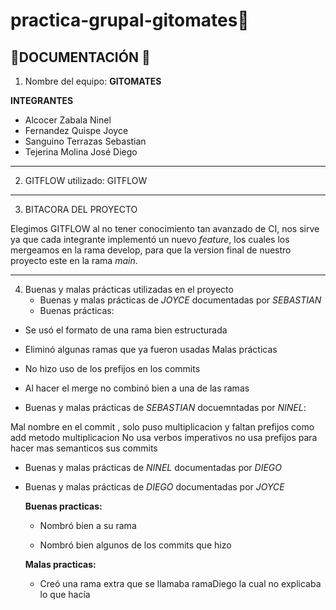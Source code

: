 # practica-grupal-gitomates🍅

## 🍅DOCUMENTACIÓN 🍅

1. Nombre del equipo: **GITOMATES**
   
**INTEGRANTES**
- Alcocer Zabala Ninel 
- Fernandez Quispe Joyce 
- Sanguino Terrazas Sebastian
- Tejerina Molina José Diego
---
    
2. GITFLOW utilizado: GITFLOW 
---

3. BITACORA DEL PROYECTO
   
Elegimos GITFLOW al no tener conocimiento tan avanzado de CI, nos sirve ya que cada integrante implementó un nuevo *feature*, los cuales los mergeamos en la rama develop, para que la version final de nuestro proyecto este en la rama *main*. 




---
4. Buenas y malas prácticas utilizadas en el proyecto
     - Buenas y malas prácticas de *JOYCE* documentadas por *SEBASTIAN*
   - Buenas prácticas:
- Se usó el formato de una rama bien estructurada
- Eliminó algunas ramas que ya fueron usadas
Malas prácticas
- No hizo uso de los prefijos en los commits 
- Al hacer el merge no combinó bien a una de las ramas

- Buenas y malas prácticas de *SEBASTIAN* docuemntadas por *NINEL*:
  
Mal nombre en el commit , solo puso multiplicacion y faltan prefijos como add metodo multiplicacion
No usa verbos imperativos
no usa prefijos para hacer mas semanticos sus commits

- Buenas y malas prácticas de *NINEL* documentadas por *DIEGO*
       
- Buenas y malas prácticas de *DIEGO* documentadas por *JOYCE*

   **Buenas practicas:**
  * Nombró bien a su rama

  * Nombró bien algunos de los commits que hizo
  
   **Malas practicas:**
  
  * Creó una rama extra que se llamaba ramaDiego la cual no explicaba lo que hacía

